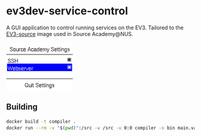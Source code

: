 # ev3dev-service-control

A GUI application to control running services on the EV3. Tailored to the [EV3-source](https://github.com/source-academy/ev3-source) image used in Source Academy@NUS.

![Sample UI of the application running on an EV3](ui.png)

## Building

```bash
docker build -t compiler .
docker run --rm -v "$(pwd)":/src -w /src -u 0:0 compiler -o bin main.vala
```
